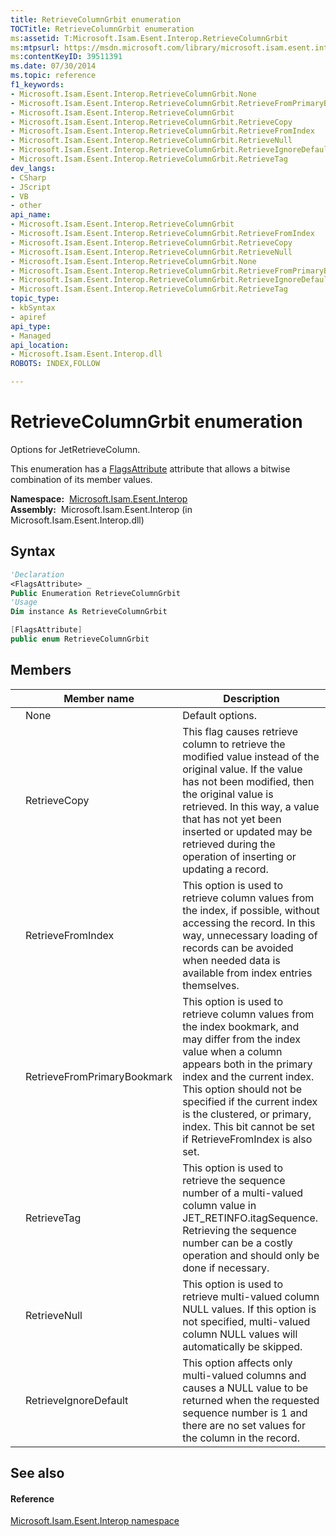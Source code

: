 ```yaml
---
title: RetrieveColumnGrbit enumeration
TOCTitle: RetrieveColumnGrbit enumeration
ms:assetid: T:Microsoft.Isam.Esent.Interop.RetrieveColumnGrbit
ms:mtpsurl: https://msdn.microsoft.com/library/microsoft.isam.esent.interop.retrievecolumngrbit(v=EXCHG.10)
ms:contentKeyID: 39511391
ms.date: 07/30/2014
ms.topic: reference
f1_keywords:
- Microsoft.Isam.Esent.Interop.RetrieveColumnGrbit.None
- Microsoft.Isam.Esent.Interop.RetrieveColumnGrbit.RetrieveFromPrimaryBookmark
- Microsoft.Isam.Esent.Interop.RetrieveColumnGrbit
- Microsoft.Isam.Esent.Interop.RetrieveColumnGrbit.RetrieveCopy
- Microsoft.Isam.Esent.Interop.RetrieveColumnGrbit.RetrieveFromIndex
- Microsoft.Isam.Esent.Interop.RetrieveColumnGrbit.RetrieveNull
- Microsoft.Isam.Esent.Interop.RetrieveColumnGrbit.RetrieveIgnoreDefault
- Microsoft.Isam.Esent.Interop.RetrieveColumnGrbit.RetrieveTag
dev_langs:
- CSharp
- JScript
- VB
- other
api_name: 
- Microsoft.Isam.Esent.Interop.RetrieveColumnGrbit
- Microsoft.Isam.Esent.Interop.RetrieveColumnGrbit.RetrieveFromIndex
- Microsoft.Isam.Esent.Interop.RetrieveColumnGrbit.RetrieveCopy
- Microsoft.Isam.Esent.Interop.RetrieveColumnGrbit.RetrieveNull
- Microsoft.Isam.Esent.Interop.RetrieveColumnGrbit.None
- Microsoft.Isam.Esent.Interop.RetrieveColumnGrbit.RetrieveFromPrimaryBookmark
- Microsoft.Isam.Esent.Interop.RetrieveColumnGrbit.RetrieveIgnoreDefault
- Microsoft.Isam.Esent.Interop.RetrieveColumnGrbit.RetrieveTag
topic_type: 
- kbSyntax
- apiref
api_type: 
- Managed
api_location: 
- Microsoft.Isam.Esent.Interop.dll
ROBOTS: INDEX,FOLLOW

---
```


# RetrieveColumnGrbit enumeration

Options for JetRetrieveColumn.

This enumeration has a [FlagsAttribute](/dotnet/api/system.flagsattribute) attribute that allows a bitwise combination of its member values.

**Namespace:**  [Microsoft.Isam.Esent.Interop](./microsoft.isam.esent.interop-namespace.md)  
**Assembly:**  Microsoft.Isam.Esent.Interop (in Microsoft.Isam.Esent.Interop.dll)

## Syntax

``` vb
'Declaration
<FlagsAttribute> _
Public Enumeration RetrieveColumnGrbit
'Usage
Dim instance As RetrieveColumnGrbit
```

``` csharp
[FlagsAttribute]
public enum RetrieveColumnGrbit
```

## Members

<table>
<thead>
<tr class="header">
<th></th>
<th>Member name</th>
<th>Description</th>
</tr>
</thead>
<tbody>
<tr class="odd">
<td></td>
<td>None</td>
<td>Default options.</td>
</tr>
<tr class="even">
<td></td>
<td>RetrieveCopy</td>
<td>This flag causes retrieve column to retrieve the modified value instead of the original value. If the value has not been modified, then the original value is retrieved. In this way, a value that has not yet been inserted or updated may be retrieved during the operation of inserting or updating a record.</td>
</tr>
<tr class="odd">
<td></td>
<td>RetrieveFromIndex</td>
<td>This option is used to retrieve column values from the index, if possible, without accessing the record. In this way, unnecessary loading of records can be avoided when needed data is available from index entries themselves.</td>
</tr>
<tr class="even">
<td></td>
<td>RetrieveFromPrimaryBookmark</td>
<td>This option is used to retrieve column values from the index bookmark, and may differ from the index value when a column appears both in the primary index and the current index. This option should not be specified if the current index is the clustered, or primary, index. This bit cannot be set if RetrieveFromIndex is also set.</td>
</tr>
<tr class="odd">
<td></td>
<td>RetrieveTag</td>
<td>This option is used to retrieve the sequence number of a multi-valued column value in JET_RETINFO.itagSequence. Retrieving the sequence number can be a costly operation and should only be done if necessary.</td>
</tr>
<tr class="even">
<td></td>
<td>RetrieveNull</td>
<td>This option is used to retrieve multi-valued column NULL values. If this option is not specified, multi-valued column NULL values will automatically be skipped.</td>
</tr>
<tr class="odd">
<td></td>
<td>RetrieveIgnoreDefault</td>
<td>This option affects only multi-valued columns and causes a NULL value to be returned when the requested sequence number is 1 and there are no set values for the column in the record.</td>
</tr>
</tbody>
</table>


## See also

#### Reference

[Microsoft.Isam.Esent.Interop namespace](./microsoft.isam.esent.interop-namespace.md)